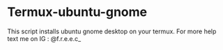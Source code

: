 # Termux-ubuntu-gnome
This script installs ubuntu gnome desktop on your termux. For more help text me on IG : @f.r.e.e.c_
